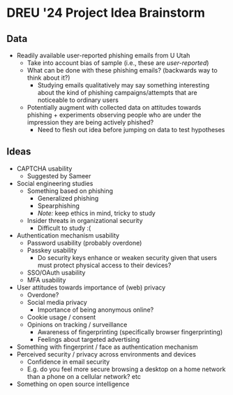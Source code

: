 # DREU '24 Project Idea Brainstorm

## Data

- Readily available user-reported phishing emails from U Utah
    - Take into account bias of sample (i.e., these are *user-reported*)
    - What can be done with these phishing emails? (backwards way to think about it?)
        - Studying emails qualitatively may say something interesting about the kind of phishing campaigns/attempts that are noticeable to ordinary users
    - Potentially augment with collected data on attitudes towards phishing + experiments observing people who are under the impression they are being actively phished?
        - Need to flesh out idea before jumping on data to test hypotheses

## Ideas

- CAPTCHA usability
    - Suggested by Sameer
- Social engineering studies
    - Something based on phishing
        - Generalized phishing
        - Spearphishing
        - *Note:* keep ethics in mind, tricky to study
    - Insider threats in organizational security
        - Difficult to study :(
- Authentication mechanism usability
    - Password usability (probably overdone)
    - Passkey usability
        - Do security keys enhance or weaken security given that users must protect physical access to their devices?
    - SSO/OAuth usability
    - MFA usability
- User attitudes towards importance of (web) privacy
    - Overdone?
    - Social media privacy
        - Importance of being anonymous online?
    - Cookie usage / consent
    - Opinions on tracking / surveillance
        - Awareness of fingerprinting (specifically browser fingerprinting)
        - Feelings about targeted advertising
- Something with fingerprint / face as authentication mechanism
- Perceived security / privacy across environments and devices
    - Confidence in email security
    - E.g. do you feel more secure browsing a desktop on a home network than a phone on a cellular network? etc
- Something on open source intelligence
